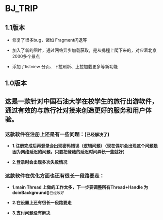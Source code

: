 # BJ_TRIP

1.1版本
----

- 修复了很多bug，诸如 Fragment闪退等

- 加入了新的图片，通过网络异步加载获取，是从携程上爬下来的，对应着北京2000多个景点

- 添加了listview 分页、下拉刷新、上拉加载更多等新功能

1.0版本
----

## 这是一款针对中国石油大学在校学生的旅行出游软件，通过有效的与旅行社对接来创造更好的服务和用户体验。

### 这款软件在注册上还是有一些问题：(`已经解决了`)

- **1.注册完成后再登录会出现密码错误（逻辑问题）（现在偶尔会出现这个问题是因为网络延迟的问题，只要把登陆的延迟时间弄长一些就好）**

- **2.登录时会出现多次失败情况**

### 这款软件在优化方面也还有很长一段路要走：

- **1.main Thread 上做的工作太多，下一步要调整所有Thread+Handle 为 doinBackground()**`已经改好`

- **2.在设置上还有很长一段路要走**

- **3.支付问题没有解决**
